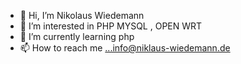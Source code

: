- 👋 Hi, I’m Nikolaus Wiedemann
- 👀 I’m interested in PHP MYSQL , OPEN WRT 
- 🌱 I’m currently learning php
- 📫 How to reach me ...info@niklaus-wiedemann.de

<!---
Nikolauswied/Nikolauswied is a ✨ special ✨ repository because its `README.md` (this file) appears on your GitHub profile.
You can click the Preview link to take a look at your changes.
--->
